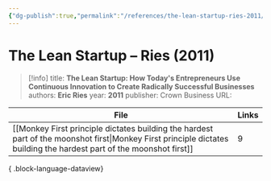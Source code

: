 ```yaml
---
{"dg-publish":true,"permalink":"/references/the-lean-startup-ries-2011/"}
---
```



# The Lean Startup – Ries (2011)

> [!info]
> title: **The Lean Startup: How Today's Entrepreneurs Use Continuous Innovation to Create Radically Successful Businesses**
> authors: **Eric Ries**
> year: **2011**
> publisher: Crown Business
> URL: 



| File                                                                                                                                                                    | Links |
| ----------------------------------------------------------------------------------------------------------------------------------------------------------------------- | ----- |
| [[Monkey First principle dictates building the hardest part of the moonshot first\|Monkey First principle dictates building the hardest part of the moonshot first]] | 9     |

{ .block-language-dataview}
